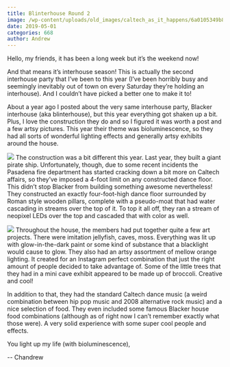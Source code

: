 ```yaml
---
title: Blinterhouse Round 2
image: /wp-content/uploads/old_images/caltech_as_it_happens/6a0105349b8251970b0240a4597000200c.jpg
date: 2019-05-01
categories: 668
author: Andrew
---
```



Hello, my friends, it has been a long week but it’s the weekend now!

And that means it’s interhouse season! This is actually the second interhouse party that I’ve been to this year (I’ve been horribly busy and seemingly inevitably out of town on every Saturday they’re holding an interhouse). And I couldn’t have picked a better one to make it to!

About a year ago I posted about the very same interhouse party, Blacker interhouse (aka blinterhouse), but this year everything got shaken up a bit. Plus, I love the construction they do and so I figured it was worth a post and a few artsy pictures. This year their theme was bioluminescence, so they had all sorts of wonderful lighting effects and generally artsy exhibits around the house.


![](/old_images/caltech_as_it_happens/6a0105349b8251970b0240a4a740f2200b.jpg)
The construction was a bit different this year. Last year, they built a giant pirate ship. Unfortunately, though, due to some recent incidents the Pasadena fire department has started cracking down a bit more on Caltech affairs, so they’ve imposed a 4-foot limit on any constructed dance floor. This didn’t stop Blacker from building something awesome nevertheless! They constructed an exactly four-foot-high dance floor surrounded by Roman style wooden pillars, complete with a pseudo-moat that had water cascading in streams over the top of it. To top it all off, they ran a stream of neopixel LEDs over the top and cascaded that with color as well.


![](/old_images/caltech_as_it_happens/6a0105349b8251970b0240a482a31c200d.jpg)
Throughout the house, the members had put together quite a few art projects. There were imitation jellyfish, caves, moss. Everything was lit up with glow-in-the-dark paint or some kind of substance that a blacklight would cause to glow. They also had an artsy assortment of mellow orange lighting. It created for an Instagram perfect combination that just the right amount of people decided to take advantage of. Some of the little trees that they had in a mini cave exhibit appeared to be made up of broccoli. Creative and cool!

In addition to that, they had the standard Caltech dance music (a weird combination between hip pop music and 2008 alternative rock music) and a nice selection of food. They even included some famous Blacker house food combinations (although as of right now I can’t remember exactly what those were). A very solid experience with some super cool people and effects.

You light up my life (with bioluminescence),

-- Chandrew

